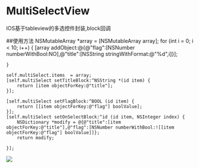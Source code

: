 # MultiSelectView
IOS基于tableview的多选控件封装,block回调

##使用方法
 	NSMutableArray *array = [NSMutableArray array];
    for (int i = 0; i < 10; i++)
    {
        [array addObject:@{@"flag":[NSNumber numberWithBool:NO],@"title":[NSString stringWithFormat:@"%d",i]}];

    }
    
	self.multiSelect.items  = array;
    [self.multiSelect setTitleBlock:^NSString *(id item) {
        return [item objectForKey:@"title"];
    }];

    [self.multiSelect setFlagBlock:^BOOL (id item) {
        return [[item objectForKey:@"flag"] boolValue];
    }];
    [self.multiSelect setOnSelectBlock:^id (id item, NSInteger index) {
        NSDictionary *modify = @{@"title":[item objectForKey:@"title"],@"flag":[NSNumber numberWithBool:![[item objectForKey:@"flag"] boolValue]]};
        return modify;

    }];


![](https://raw.githubusercontent.com/shaojiankui/MultiSelectView/master/thumb.gif)